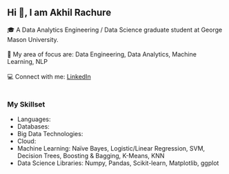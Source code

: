 ## Hi 👋, I am Akhil Rachure

🎓 A Data Analytics Engineering / Data Science graduate student at George Mason University. <br /> <br />
🔬 My area of focus are: Data Engineering, Data Analytics, Machine Learning, NLP <br /> <br />
💻 Connect with me: [LinkedIn](https://www.linkedin.com/in/akhil-rachure/) <br /> <br />

### My Skillset
* Languages:
* Databases:
* Big Data Technologies:
* Cloud:
* Machine Learning: Naïve Bayes, Logistic/Linear Regression, SVM, Decision Trees, Boosting & Bagging, K-Means, KNN
* Data Science Libraries: Numpy, Pandas, Scikit-learn, Matplotlib, ggplot
  
<!--
**akhil-rachure/akhil-rachure** is a ✨ _special_ ✨ repository because its `README.md` (this file) appears on your GitHub profile.

Here are some ideas to get you started:

- 🔭 I’m currently working on ...
- 🌱 I’m currently learning ...
- 👯 I’m looking to collaborate on ...
- 🤔 I’m looking for help with ...
- 💬 Ask me about ...
- 📫 How to reach me: ...
- 😄 Pronouns: ...
- ⚡ Fun fact: ...
-->
